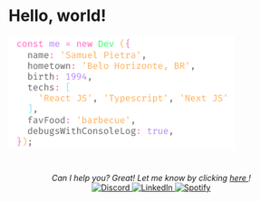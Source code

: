 <h1>Hello, world!</h1>

<img src="assets/newDev.png" alt="Spotify">

<br>

<h1></h1>

<p align="center">
  <i>Can I help you? Great!
     Let me know by clicking
     <a href="https://github.com/samuelpietra/samuelpietra/issues">
       here
     </a>!
  </i>

  <br>

  <a href="https://discordapp.com/users/369583555564666882/" target="_blank">
    <img src="https://img.shields.io/badge/Discord-%231877F2.svg?&style=flat&logo=discord&logoColor=white" alt="Discord">
  </a>
  
  <a href="https://www.linkedin.com/in/samuelpietra" target="_blank">
    <img src="https://img.shields.io/badge/LinkedIn-%230077B5.svg?&style=flat&logo=linkedin&logoColor=white" alt="LinkedIn">
  </a>

  <a href="https://open.spotify.com/user/samuelpietra" target="_blank">
    <img src="https://img.shields.io/badge/Spotify-%28a745.svg?&style=flat&logo=spotify&logoColor=white" alt="Spotify">
  </a>
</p>
